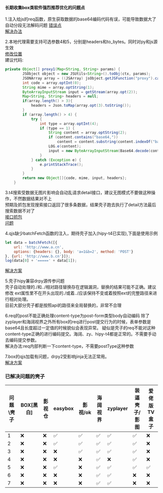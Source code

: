 #### 长期收集box类软件强烈推荐优化的问题点

1.注入给js的req函数，原生获取数据的base64编码代码有误，可能导致数据大了自动分段无法解码问题
[错误点](./base64错误.jpg)  
[解决办法](./base64错误解决.png)

2.本地代理需要支持可选参数4和5，分别是headers和to_bytes。同时对py和js源生效  
[修改位置](./本地代理图片.jpg)  
建议代码:

```java
private Object[] proxy1(Map<String, String> params) {
        JSObject object = new JSUtils<String>().toObj(ctx, params);
        JSONArray array = ((JSArray) jsObject.getJSFunction("proxy").call(object)).toJsonArray();
        int code = array.optInt(0);
        String mime = array.optString(1);
        ByteArrayInputStream input = getStream(array.opt(2));
        Map<String, String> headers = null;
        if(array.length() > 3){
            headers = Json.toMap(array.opt(3).toString());
        }
        if (array.length() > 4) {
            try {
                int type = array.optInt(4);
                if (type == 1) {
                    String content = array.optString(2);
                    if (content.contains("base64,"))
                        content = content.substring(content.indexOf("base64,") + 7);
                    LOG.e(content);
                    input = new ByteArrayInputStream(Base64.decode(content, Base64.DEFAULT));
                }
            } catch (Exception e) {
                e.printStackTrace();
            }
        }
        return new Object[]{code, mime, input, headers};
    }

```

3.t4搜索受数据无图片影响会自动乱请求detail接口，建议无图模式不要做这种操作，不然数据结果对不上  
预期及抓包发现搜索接口返回了很多条数据，结果壳子跑去执行了detail方法最后搜索数据不对了  
[接口抓包](./t4搜索接口.jpg)  
[问题](./t4搜索问题.jpg)

4.qjs缺少batchFetch函数的注入，期待壳子加入(hipy-t4已实现),下面是使用示例

```javascript
let data = batchFetch([{
    url: 'http://www.a.cn',
    options: {headers: {}, body: 'a=1&b=2', method: 'POST'}
}, {url: 'http://www.b.cn'}]);
log(data[0] + '=====' + data[1]);
```

[解决方案](./batchFetch解决方案.md)

5.壳子hipy兼容drpy源传参问题  
壳子自动处理的./和../相对路径替换存在逻辑漏洞，替换的结果可能不正确。建议修改
ext属性里不在开头出现的./或着../应该保持不变或着按照ext的完整路径来进行相对处理。  
目前大部分壳子都是按照api的路径来全局替换的，非常不合理

6.req的post不能正确处理content-type为post-form类型body自动编码
除了zyplayer和海阔视界之外所有box的req进行post提交行为的时候，表单参数是base64且长度超过一定值的时候貌似会表现异常。
疑似是壳子的req不能对这种content-type正确的进行编码提交。海阔、zy、hipy-t4都是正常的。不需要手动去编码提交参数。  
解决办法:req内部判断一下content-type，不需要postType这种参数

7.box的qjs加载有问题，drpy2受影响jinja无法正常用。  
[解决方案](./qjs错误解决方案.md)

### 已解决问题的壳子

| 问题\壳子 | BOX[黑白] | 影视仓 | easybox | 影视/ok | 海阔视界 | zyplayer | 装逼壳子/影图 | 爱佬版TV盒子 |
|-------|---------|-----|---------|-------|------|----------|---------|---------|
| 1     | ❌       | ❌   | ✅       | ✅     | ✅    | ✅        | ✅       | ❌       |
| 2     | ❌       | ❌   | ✅       | ✅     | ✅    | ✅        | ✅       | ❌       |
| 3     | ❌       | ❌   | ❌       | ✅     | ✅    | ✅        | ✅       | ❌       |
| 4     | ❌       | ❌   | ❌       | ❌     | ✅    | ❌        | ✅       | ❌       |
| 5     | ❌       | ❌   | ✅       | ❌     | ✅    | ✅        | ✅       | ✅       |
| 6     | ❌       | ❌   | ❌       | ❌     | ✅    | ✅        | ❌       | ❌       |
| 7     | ❌       | ❌   | ❌       | ❌     | ✅    | ✅        | ❌       | ❌       |
